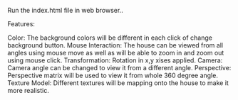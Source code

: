 Run the index.html file in web browser..

Features: 

Color: The background colors will be different in each click of change background button.
Mouse Interaction: The house can be viewed from all angles using mouse move as well as will be able to zoom in and zoom out using mouse click.
Transformation: Rotation in x,y xises applied.
Camera: Camera angle can be changed to view it from a different angle.
Perspective: Perspective matrix will be used to view it from whole 360 degree angle.
Texture Model: Different textures will be mapping onto the house to make it more realistic.
